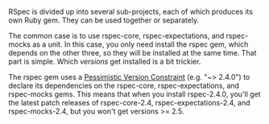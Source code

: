 RSpec is divided up into several sub-projects, each of which produces its own
Ruby gem.  They can be used together or separately.

The common case is to use rspec-core, rspec-expectations, and rspec-mocks as a
unit. In this case, you only need install the rspec gem, which depends on the
other three, so they will be installed at the same time. That part is simple.
Which _versions_ get installed is a bit trickier.

The rspec gem uses a [Pessimistic Version
Constraint](http://docs.rubygems.org/read/chapter/16#page74) (e.g. "~> 2.4.0")
to declare its dependencies on the rspec-core, rspec-expectations, and
rspec-mocks gems. This means that when you install rspec-2.4.0, you'll get the
latest patch releases of rspec-core-2.4, rspec-expectations-2.4, and
rspec-mocks-2.4, but you won't get versions >= 2.5.
